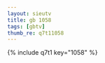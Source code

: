 ```yaml
--- 
layout: sieutv
title: gb 1058
tags: [gbtv]
thumb_re: q7t11058
---
```

{% include q7t1 key="1058" %} 
